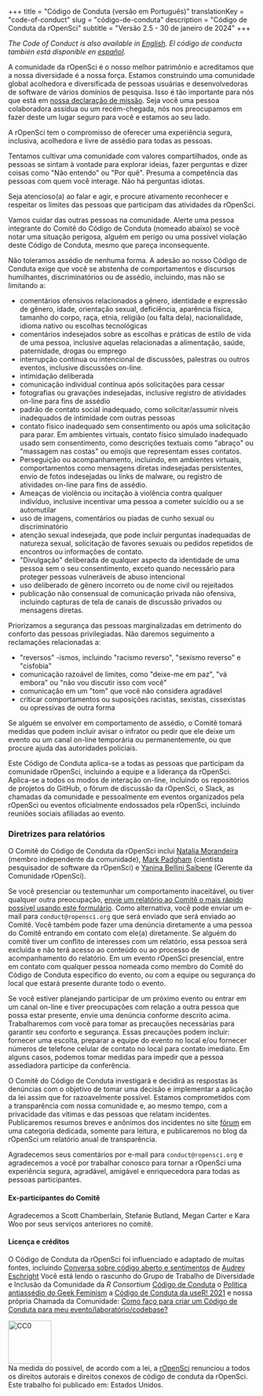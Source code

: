 +++
title = "Código de Conduta (versão em Português)"
translationKey = "code-of-conduct"
slug = "código-de-conduta"
description = "Código de Conduta da rOpenSci"
subtitle = "Versão 2.5 - 30 de janeiro de 2024"
+++

_The Code of Conduct is also available in [English](/code-of-conduct)._
_El código de conducta también está disponible en [español](/es/code-of-conduct)._

A comunidade da rOpenSci é o nosso melhor patrimônio e acreditamos que a nossa diversidade é a nossa força. Estamos construindo uma comunidade global acolhedora e diversificada de pessoas usuárias e desenvolvedoras de software de vários domínios de pesquisa. Isso é tão importante para nós que está em [nossa declaração de missão](/about/). Seja você uma pessoa colaboradora assídua ou um recém-chegada, nós nos preocupamos em fazer deste um lugar seguro para você e estamos ao seu lado.

A rOpenSci tem o compromisso de oferecer uma experiência segura, inclusiva, acolhedora e livre de assédio para todas as pessoas.

Tentamos cultivar uma comunidade com valores compartilhados, onde as pessoas se sintam à vontade para explorar ideias, fazer perguntas e dizer coisas como "Não entendo" ou "Por quê". Presuma a competência das pessoas com quem você interage. Não há perguntas idiotas.

Seja atencioso(a) ao falar e agir, e procure ativamente reconhecer e respeitar os limites das pessoas que participam das atividades da rOpenSci.

Vamos cuidar das outras pessoas na comunidade. Alerte uma pessoa integrante do Comitê do Código de Conduta (nomeado abaixo) se você notar uma situação perigosa, alguém em perigo ou uma possível violação deste Código de Conduta, mesmo que pareça inconsequente.

Não toleramos assédio de nenhuma forma. A adesão ao nosso Código de Conduta exige que você se abstenha de comportamentos e discursos humilhantes, discriminatórios ou de assédio, incluindo, mas não se limitando a:

- comentários ofensivos relacionados a gênero, identidade e expressão de gênero, idade, orientação sexual, deficiência, aparência física, tamanho do corpo, raça, etnia, religião (ou falta dela), nacionalidade, idioma nativo ou escolhas tecnológicas
- comentários indesejados sobre as escolhas e práticas de estilo de vida de uma pessoa, inclusive aquelas relacionadas a alimentação, saúde, paternidade, drogas ou emprego
- interrupção contínua ou intencional de discussões, palestras ou outros eventos, inclusive discussões on-line.
- intimidação deliberada
- comunicação individual contínua após solicitações para cessar
- fotografias ou gravações indesejadas, inclusive registro de atividades on-line para fins de assédio
- padrão de contato social inadequado, como solicitar/assumir níveis inadequados de intimidade com outras pessoas
- contato físico inadequado sem consentimento ou após uma solicitação para parar. Em ambientes virtuais, contato físico simulado inadequado usado sem consentimento, como descrições textuais como "abraço" ou "massagem nas costas" ou emojis que representam esses contatos.
- Perseguição ou acompanhamento, incluindo, em ambientes virtuais, comportamentos como mensagens diretas indesejadas persistentes, envio de fotos indesejadas ou links de malware, ou registro de atividades on-line para fins de assédio.
- Ameaças de violência ou incitação à violência contra qualquer indivíduo, inclusive incentivar uma pessoa a cometer suicídio ou a se automutilar
- uso de imagens, comentários ou piadas de cunho sexual ou discriminatório
- atenção sexual indesejada, que pode incluir perguntas inadequadas de natureza sexual, solicitação de favores sexuais ou pedidos repetidos de encontros ou informações de contato.
- "Divulgação" deliberada de qualquer aspecto da identidade de uma pessoa sem o seu consentimento, exceto quando necessário para proteger pessoas vulneráveis de abuso intencional
- uso deliberado de gênero incorreto ou de nome civil ou rejeitados
- publicação não consensual de comunicação privada não ofensiva, incluindo capturas de tela de canais de discussão privados ou mensagens diretas.

Priorizamos a segurança das pessoas marginalizadas em detrimento do conforto das pessoas privilegiadas. Não daremos seguimento a reclamações relacionadas a:

- "reversos" -ismos, incluindo "racismo reverso", "sexismo reverso" e "cisfobia"
- comunicação razoável de limites, como "deixe-me em paz", "vá embora" ou "não vou discutir isso com você"
- comunicação em um "tom" que você não considera agradável
- criticar comportamentos ou suposições racistas, sexistas, cissexistas ou opressivas de outra forma

Se alguém se envolver em comportamento de assédio, o Comitê tomará medidas que podem incluir avisar o infrator ou pedir que ele deixe um evento ou um canal on-line temporária ou permanentemente, ou que procure ajuda das autoridades policiais.

Este Código de Conduta aplica-se a todas as pessoas que participam da comunidade rOpenSci, incluindo a equipe e a liderança da rOpenSci. Aplica-se a todos os modos de interação on-line, incluindo os repositórios de projetos do GitHub, o fórum de discussão da rOpenSci, o Slack, as chamadas da comunidade e pessoalmente em eventos organizados pela rOpenSci ou eventos oficialmente endossados pela rOpenSci, incluindo reuniões sociais afiliadas ao evento.

### Diretrizes para relatórios

O Comitê do Código de Conduta da rOpenSci inclui [Natalia Morandeira](https://nmorandeira.netlify.app) (membro independente da comunidade), [Mark Padgham](/author/mark-padgham) (cientista pesquisador de software da rOpenSci) e [Yanina Bellini Saibene](/author/yanina-bellini-saibene/) (Gerente da Comunidade rOpenSci).

Se você presenciar ou testemunhar um comportamento inaceitável, ou tiver qualquer outra preocupação, [envie um relatório ao Comitê o mais rápido possível usando este formulário](https://forms.gle/8zKztThp2yLJ6KYa6). Como alternativa, você pode enviar um e-mail para `conduct@ropensci.org` que será enviado que será enviado ao Comitê. Você também pode fazer uma denúncia diretamente a uma pessoa do Comitê entrando em contato com ele(a) diretamente. Se alguém do comitê tiver um conflito de interesses com um relatório, essa pessoa será excluída e não terá acesso ao conteúdo ou ao processo de acompanhamento do relatório. Em um evento rOpenSci presencial, entre em contato com qualquer pessoa nomeada como membro do Comitê do Código de Conduta específico do evento, ou com a equipe ou segurança do local que estará presente durante todo o evento.

Se você estiver planejando participar de um próximo evento ou entrar em um canal on-line e tiver preocupações com relação a outra pessoa que possa estar presente, envie uma denúncia conforme descrito acima. Trabalharemos com você para tomar as precauções necessárias para garantir seu conforto e segurança. Essas precauções podem incluir: fornecer uma escolta, preparar a equipe do evento no local e/ou fornecer números de telefone celular de contato no local para contato imediato. Em alguns casos, podemos tomar medidas para impedir que a pessoa assediadora participe da conferência.

O Comitê do Código de Conduta investigará e decidirá as respostas às denúncias com o objetivo de tomar uma decisão e implementar a aplicação da lei assim que for razoavelmente possível. Estamos comprometidos com a transparência com nossa comunidade e, ao mesmo tempo, com a privacidade das vítimas e das pessoas que relatam incidentes. Publicaremos resumos breves e anônimos dos incidentes no site [fórum](https://discuss.ropensci.org/c/conduct) em uma categoria dedicada, somente para leitura, e publicaremos no blog da rOpenSci um relatório anual de transparência.

Agradecemos seus comentários por e-mail para `conduct@ropensci.org` e agradecemos a você por trabalhar conosco para tornar a rOpenSci uma experiência segura, agradável, amigável e enriquecedora para todas as pessoas participantes.

#### Ex-participantes do Comitê

Agradecemos a Scott Chamberlain, Stefanie Butland, Megan Carter e Kara Woo por seus serviços anteriores no comitê.

#### Licença e créditos

O Código de Conduta da rOpenSci foi influenciado e adaptado de muitas fontes, incluindo [Conversa sobre código aberto e sentimentos](https://youtu.be/nizfHxg8y3o) de [Audrey Eschright](https://lifeofaudrey.com/) Você está lendo o rascunho do Grupo de Trabalho de Diversidade e Inclusão da Comunidade da *R Consortium* [Código de Conduta](https://github.com/RConsortium/RCDI-WG/blob/0ca0a91dccc9296ff53a5806f52a2a49dbb8850d/conduct/code-of-conduct.md) o [Política antiassédio do Geek Feminism](https://geekfeminism.wikia.com/wiki/Community_anti-harassment/Policy) a [Código de Conduta da useR! 2021](https://user2021.r-project.org/participation/coc/) e nossa própria Chamada da Comunidade: [Como faço para criar um Código de Conduta para meu evento/laboratório/codebase?](/commcalls/2016-12-15/)

<p xmlns:dct="http://purl.org/dc/terms/" xmlns:vcard="http://www.w3.org/2001/vcard-rdf/3.0#">
  <a rel="license"
     href="https://creativecommons.org/publicdomain/zero/1.0/">
    <img src="https://i.creativecommons.org/p/zero/1.0/88x31.png" style="border-style: none; width: 88px;" alt="CC0" />
  </a>
  <br />
  Na medida do possível, de acordo com a lei, a
  <a rel="dct:publisher"
     href="https://ropensci.org/">
    <span property="dct:title">rOpenSci</span></a>
  renunciou a todos os direitos autorais e direitos conexos de
  <span property="dct:title">código de conduta da rOpenSci</span>.
Este trabalho foi publicado em:
<span property="vcard:Country" datatype="dct:ISO3166"
      content="US" about="https://ropensci.org/">
  Estados Unidos</span>.
</p>


